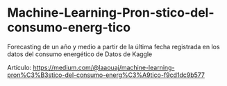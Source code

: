 # Machine-Learning-Pron-stico-del-consumo-energ-tico
Forecasting de un año y medio a partir de la última fecha registrada en los datos del consumo energético de Datos de Kaggle

Artículo: https://medium.com/@laaouaj/machine-learning-pron%C3%B3stico-del-consumo-energ%C3%A9tico-f9cd1dc9b577
